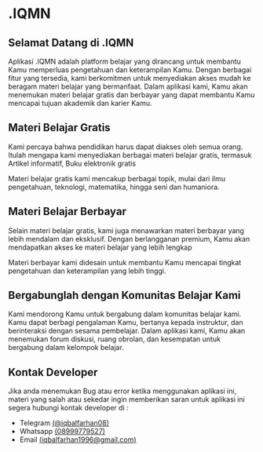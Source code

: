 <h1 class="text-5xl font-black text-center text-primary py-6">.IQMN</h1>

## Selamat Datang di .IQMN

Aplikasi .IQMN adalah platform belajar yang dirancang untuk membantu Kamu memperluas pengetahuan dan keterampilan Kamu. Dengan berbagai fitur yang tersedia, kami berkomitmen untuk menyediakan akses mudah ke beragam materi belajar yang bermanfaat. Dalam aplikasi kami, Kamu akan menemukan materi belajar gratis dan berbayar yang dapat membantu Kamu mencapai tujuan akademik dan karier Kamu.

## Materi Belajar Gratis

Kami percaya bahwa pendidikan harus dapat diakses oleh semua orang. Itulah mengapa kami menyediakan berbagai materi belajar gratis, termasuk Artikel informatif, Buku elektronik gratis

Materi belajar gratis kami mencakup berbagai topik, mulai dari ilmu pengetahuan, teknologi, matematika, hingga seni dan humaniora.

## Materi Belajar Berbayar

Selain materi belajar gratis, kami juga menawarkan materi berbayar yang lebih mendalam dan eksklusif. Dengan berlangganan premium, Kamu akan mendapatkan akses ke materi belajar yang lebih lengkap

Materi berbayar kami didesain untuk membantu Kamu mencapai tingkat pengetahuan dan keterampilan yang lebih tinggi.

## Bergabunglah dengan Komunitas Belajar Kami

Kami mendorong Kamu untuk bergabung dalam komunitas belajar kami. Kamu dapat berbagi pengalaman Kamu, bertanya kepada instruktur, dan berinteraksi dengan sesama pembelajar. Dalam aplikasi kami, Kamu akan menemukan forum diskusi, ruang obrolan, dan kesempatan untuk bergabung dalam kelompok belajar.

## Kontak Developer

Jika anda menemukan Bug atau error ketika menggunakan aplikasi ini, materi yang salah atau sekedar ingin memberikan saran untuk aplikasi ini segera hubungi kontak developer di :

- Telegram [(@iqbalfarhan08)](https://t.me/iqbalfarhan08)
- Whatsapp [(08999779527)](https://wa.me/08999779527)
- Email [(iqbalfarhan1996@gmail.com)](mailto:iqbalfarhan1996@gmail.com)
